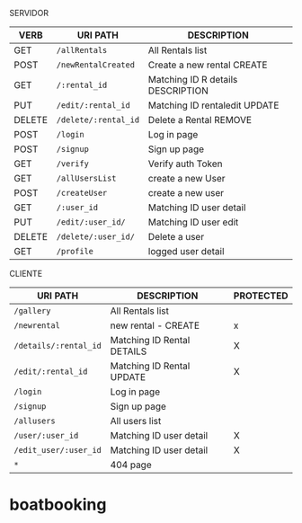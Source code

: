 SERVIDOR

| VERB   | URI PATH             | DESCRIPTION                       |
| ------ | -------------------- | --------------------------------- |
| GET    | `/allRentals`        | All Rentals list                  |
| POST   | `/newRentalCreated`  | Create a new rental CREATE        |
| GET    | `/:rental_id`        | Matching ID R details DESCRIPTION |
| PUT    | `/edit/:rental_id`   | Matching ID rentaledit UPDATE     |
| DELETE | `/delete/:rental_id` | Delete a Rental REMOVE            |
| POST   | `/login`             | Log in page                       |
| POST   | `/signup`            | Sign up page                      |
| GET    | `/verify`            | Verify auth Token                 |
| GET    | `/allUsersList`      | create a new User                 |
| POST   | `/createUser`        | create a new user                 |
| GET    | `/:user_id`          | Matching ID user detail           |
| PUT    | `/edit/:user_id/`    | Matching ID user edit             |
| DELETE | `/delete/:user_id/`  | Delete a user                     |
| GET    | `/profile`           | logged user detail                |

CLIENTE

| URI PATH              | DESCRIPTION                | PROTECTED |
| --------------------- | -------------------------- | --------- |
| `/gallery`            | All Rentals list           |           |
| `/newrental`          | new rental - CREATE        | x         |
| `/details/:rental_id` | Matching ID Rental DETAILS | X         |
| `/edit/:rental_id`    | Matching ID Rental UPDATE  | X         |
| `/login`              | Log in page                |           |
| `/signup`             | Sign up page               |           |
| `/allusers`           | All users list             |           |
| `/user/:user_id`      | Matching ID user detail    | X         |
| `/edit_user/:user_id` | Matching ID user detail    | X         |
| `*`                   | 404 page                   |           |

# boatbooking
